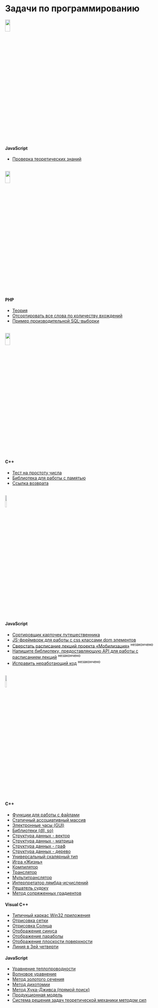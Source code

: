 # Задачи по программированию

<img src="http://json.tv/images/general/2014/12/09/20141209192310-1292.png" width="18%" height="10%" alt="">
<h4>JavaScript</h4>
<ul>
	<li>
		<a href="https://github.com/splincode/codework/tree/master/javascript/theory">Проверка теоретических знаний</a>
	</li>
</ul><br>

<img src="http://www.spomoni.com/wp-content/uploads/2013/04/2013-3-18-11-32-34-759.png" width="18%" height="10%" alt="">
<h4>PHP</h4>
<ul>
	<li>
		<a href="https://github.com/splincode/codework/tree/master/php/theory">Теория</a>
	</li>
	<li>
		<a href="https://github.com/splincode/codework/tree/master/php/sort">
		Отсортировать все слова по количеству вхождений</a>
	</li>
	<li>
		<a href="https://github.com/splincode/codework/tree/master/php/sql">Пример производительной SQL-выборки</a>
	</li>
</ul><br>

<img src="https://habrastorage.org/files/bf3/57e/832/bf357e832ba24e69b4182efc56d07283.jpg" width="18%" height="10%" alt="">
<h4>C++</h4>
<ul>
	<li>
		<a href="https://github.com/splincode/codework/tree/master/cpp/prime">Тест на простоту числа</a>
	</li>
	<li>
		<a href="https://github.com/splincode/codework/tree/master/cpp/memory">Библиотека для работы с памятью</a>
	</li>
	<li>
		<a href="https://github.com/splincode/codework/tree/master/cpp/link">Ссылка возврата</a>
	</li>
</ul><br>

<img src="https://avatars.yandex.net/get-bunker/7dab1734c4d1632185bd09b2d8e6b66e8cafb732/normal/7dab17.png" width="10%" height="10%" alt="">
<h4>JavaScript</h4>
<ul>
	<li>
		<a href="https://github.com/splincode/codework/tree/master/javascript/travels">
		Сортировщик карточек путешественника</a>
	</li>
	<li>
		<a href="https://github.com/splincode/codework/tree/master/javascript/framework">
		JS-фреймворк для работы с css классами dom элементов</a>
	</li>
	<li>
		<a href="https://github.com/splincode/codework/tree/master/javascript/mobilization">
		Cверстать расписание лекций проекта «Мобилизация»</a> <sup> незакончено</sup>
	</li>
	<li>
		<a href="https://github.com/splincode/codework/tree/master/javascript/mobilization-api">
		Напишите библиотеку, предоставляющую API для работы с расписанием лекций</a> <sup> незакончено</sup>
	</li>
	<li>
		<a href="https://github.com/splincode/codework/tree/master/javascript/fetch-error">
		Исправить неработающий код</a> <sup> незакончено</sup>
	</li>
</ul><br>

<img src="https://upload.wikimedia.org/wikipedia/ru/8/8a/Stankin.gif" width="10%" height="10%" alt="">
<h4>C++</h4>
<ul>
	<li>
		<a href="https://github.com/splincode/codework/tree/master/cpp/fso">Функции для работы с файлами</a>
	</li>
	<li>
		<a href="https://github.com/splincode/codework/tree/master/cpp/associative">
		Статичный ассоциативный массив</a>
	</li>
	<li>
		<a href="https://github.com/splincode/codework/tree/master/cpp/gui">
		Электронные часы (GUI)</a>
	</li>
	<li>
		<a href="https://github.com/splincode/codework/tree/master/cpp/dll">
		Библиотеки (dll, so)</a>
	</li>
	<li>
		<a href="https://github.com/splincode/codework/tree/master/cpp/vector">
		Структура данных - вектор</a>
	</li>
	<li>
		<a href="https://github.com/splincode/codework/tree/master/cpp/matrix">
		Структура данных - матрица</a>
	</li>
	<li>
		<a href="https://github.com/splincode/codework/tree/master/cpp/graph">
		Структура данных - граф</a>
	</li>
	<li>
		<a href="https://github.com/splincode/codework/tree/master/cpp/tree">
		Структура данных - дерево</a>
	</li>
	<li>
		<a href="https://github.com/splincode/codework/tree/master/cpp/var">
		Универсальный скалярный тип</a>
	</li>
	<li>
		<a href="https://github.com/splincode/codework/tree/master/cpp/gamelife">
		Игра «Жизнь»</a>
	</li>
	<li>
		<a href="https://github.com/splincode/codework/tree/master/cpp/compiler">
		Компилятор</a>
	</li>
	<li>
		<a href="https://github.com/splincode/codework/tree/master/cpp/translater">
		Транслятор</a>
	</li>
	<li>
		<a href="https://github.com/splincode/codework/tree/master/cpp/multitranslater">
		Мультитранслятор</a>
	</li>
	<li>
		<a href="https://github.com/splincode/codework/tree/master/cpp/lambda">
		Интерпретатор лямбда-исчислений</a>
	</li>
	<li>
		<a href="https://github.com/splincode/codework/tree/master/cpp/sudoku">
		Решатель судоку</a>
	</li>
	<li>
		<a href="https://github.com/splincode/codework/blob/master/cpp/nonlinear_conjugate_gradient_method/">
		Метод сопряженных градиентов</a>
	</li>
</ul>

<h4>Visual C++</h4>
<ul>
	<li><a href="https://github.com/splincode/codework/tree/master/vc/lab1/base.cpp">Типичный каркас Win32 приложения</a></li>
	<li><a href="https://github.com/splincode/codework/tree/master/vc/lab1/grid.cpp">Отрисовка сетки</a></li>
	<li><a href="https://github.com/splincode/codework/tree/master/vc/lab1/sun.cpp">Отрисовка Солнца</a></li>
	<li><a href="https://github.com/splincode/codework/tree/master/vc/lab2/sin.cpp">Отображение синуса</a></li>
	<li><a href="https://github.com/splincode/codework/tree/master/vc/lab2/parabola.cpp">Отображение параболы</a></li>
	<li><a href="https://github.com/splincode/codework/tree/master/vc/lab2/surface.cpp">Отображение плоскости поверхности</a></li>
	<li><a href="https://github.com/splincode/codework/tree/master/vc/lab2/graphs3th.cpp">Линия в 3ей четверти</a></li>
</ul>

<h4>JavaScript</h4>
<ul>
	<li>
		<a href="https://github.com/splincode/codework/tree/master/javascript/transcalency">
		Уравнение теплопроводности</a>
	</li>
	<li>
		<a href="https://github.com/splincode/codework/tree/master/javascript/wave">
		Волновое уравнение</a>
	</li>
	<li>
		<a href="https://github.com/splincode/codework/tree/master/javascript/golden_section_method">
		Метод золотого сечения</a>
	</li>
	<li>
		<a href="https://github.com/splincode/codework/tree/master/javascript/dichotomy_method">
		Метод дихотомии</a>
	</li>
	<li>
		<a href="https://github.com/splincode/codework/blob/master/javascript/pattern_search/">
		Метод Хука-Дживса (прямой поиск)</a>
	</li>
	<li>
		<a href="https://github.com/splincode/codework/blob/master/javascript/production_system/">
		Продукционная модель</a>
	</li>
	<li>
		<a href="https://github.com/splincode/codework/blob/master/javascript/cad/">
		Система решения задач теоретической механики методом сил</a>
	</li>
</ul>
